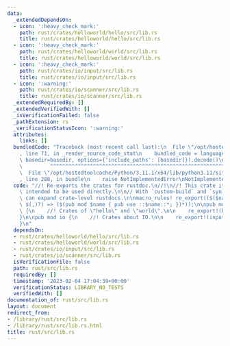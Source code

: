 ```yaml
---
data:
  _extendedDependsOn:
  - icon: ':heavy_check_mark:'
    path: rust/crates/helloworld/hello/src/lib.rs
    title: rust/crates/helloworld/hello/src/lib.rs
  - icon: ':heavy_check_mark:'
    path: rust/crates/helloworld/world/src/lib.rs
    title: rust/crates/helloworld/world/src/lib.rs
  - icon: ':heavy_check_mark:'
    path: rust/crates/io/input/src/lib.rs
    title: rust/crates/io/input/src/lib.rs
  - icon: ':warning:'
    path: rust/crates/io/scanner/src/lib.rs
    title: rust/crates/io/scanner/src/lib.rs
  _extendedRequiredBy: []
  _extendedVerifiedWith: []
  _isVerificationFailed: false
  _pathExtension: rs
  _verificationStatusIcon: ':warning:'
  attributes:
    links: []
  bundledCode: "Traceback (most recent call last):\n  File \"/opt/hostedtoolcache/Python/3.11.1/x64/lib/python3.11/site-packages/onlinejudge_verify/documentation/build.py\"\
    , line 71, in _render_source_code_stat\n    bundled_code = language.bundle(stat.path,\
    \ basedir=basedir, options={'include_paths': [basedir]}).decode()\n          \
    \         ^^^^^^^^^^^^^^^^^^^^^^^^^^^^^^^^^^^^^^^^^^^^^^^^^^^^^^^^^^^^^^^^^^^^^^^^^^^^^^^^^\n\
    \  File \"/opt/hostedtoolcache/Python/3.11.1/x64/lib/python3.11/site-packages/onlinejudge_verify/languages/rust.py\"\
    , line 288, in bundle\n    raise NotImplementedError\nNotImplementedError\n"
  code: "//! Re-exports the crates for rustdoc.\n//!\n//! This crate itself is not\
    \ intended to be used directly.\n\n// With `custom-build` and `syn` crate, we\
    \ can expand crate-level rustdocs.\n\nmacro_rules! re_export(($($name:ident),*\
    \ $(,)?) => ($(pub mod $name { pub use ::$name::*; })*));\n\npub mod helloworld\
    \ {\n    //! Crates of \"hello\" and \"world\".\n\n    re_export!(hello, world);\n\
    }\n\npub mod io {\n    //! Crates about IO.\n\n    re_export!(input, scanner);\n\
    }\n"
  dependsOn:
  - rust/crates/helloworld/hello/src/lib.rs
  - rust/crates/helloworld/world/src/lib.rs
  - rust/crates/io/input/src/lib.rs
  - rust/crates/io/scanner/src/lib.rs
  isVerificationFile: false
  path: rust/src/lib.rs
  requiredBy: []
  timestamp: '2023-02-04 17:04:39+00:00'
  verificationStatus: LIBRARY_NO_TESTS
  verifiedWith: []
documentation_of: rust/src/lib.rs
layout: document
redirect_from:
- /library/rust/src/lib.rs
- /library/rust/src/lib.rs.html
title: rust/src/lib.rs
---
```

